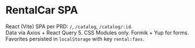 # RentalCar SPA

React (Vite) SPA per PRD: `/`, `/catalog`, `/catalog/:id`.  
Data via Axios + React Query 5. CSS Modules only. Formik + Yup for forms. Favorites persisted in `localStorage` with key `rental:favs`.
